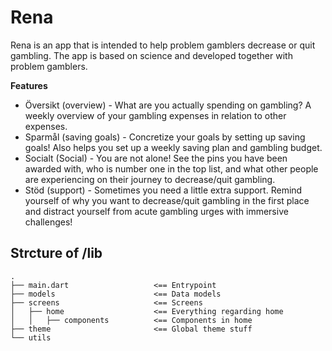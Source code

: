 # Rena

Rena is an app that is intended to help problem gamblers decrease or quit gambling. The app is based on science and developed together with problem gamblers.

**Features**

* Översikt (overview) - What are you actually spending on gambling? A weekly overview of your gambling expenses in relation to other expenses.
* Sparmål (saving goals) - Concretize your goals by setting up saving goals! Also helps you set up a weekly saving plan and gambling budget.
* Socialt (Social) - You are not alone! See the pins you have been awarded with, who is number one in the top list, and what other people are experiencing on their journey to decrease/quit gambling.
* Stöd (support) - Sometimes you need a little extra support. Remind yourself of why you want to decrease/quit gambling in the first place and distract yourself from acute gambling urges with immersive challenges!



## Strcture of /lib

```
.
├── main.dart                   <== Entrypoint
├── models                      <== Data models
├── screens                     <== Screens
│   ├── home                    <== Everything regarding home          
│   │   ├── components          <== Components in home
├── theme                       <== Global theme stuff
└── utils                      

```
